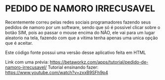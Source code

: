 # PEDIDO DE NAMORO IRRECUSAVEL

Recentemente correu pelas redes sociais programadores fazendo seus pedidos de namoro por um software, sendo que só é possivel clicar sobre o botão SIM, pois ao passar o mouse encima do NÃO, ele vai para um lugar aleatorio na tela, fazendo com que a vitima tenha apenas uma unica opção que é aceitar.

Este código fonte possui uma versão desse aplicativo feita em HTML

Link com uma prévia: https://betaworkz.com/apps/tutorial/pedido-de-namoro-irrecusavel/
Tutorial ensinando fazer: https://www.youtube.com/watch?v=zxxB9SFh9p4
